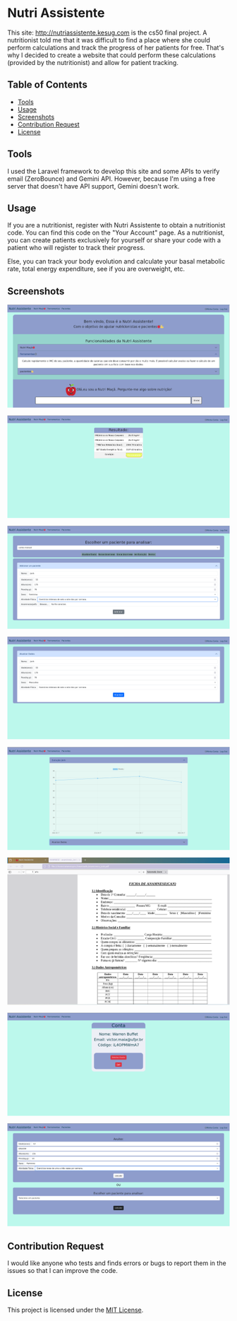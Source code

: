 # Nutri Assistente

This site: http://nutriassistente.kesug.com is the cs50 final project.
A nutritionist told me that it was difficult to find a place where she could perform calculations and track the progress of her patients for free. That's why I decided to create a website that could perform these calculations (provided by the nutritionist) and allow for patient tracking.

## Table of Contents

-   [Tools](#tools)
-   [Usage](#usage)
-   [Screenshots](#screenshots)
-   [Contribution Request](#contributionrequest)
-   [License](#license)

## Tools

I used the Laravel framework to develop this site and some APIs to verify email (ZeroBounce) and Gemini API. However, because I'm using a free server that doesn't have API support, Gemini doesn't work.

## Usage

If you are a nutritionist, register with Nutri Assistente to obtain a nutritionist code. You can find this code on the "Your Account" page. As a nutritionist, you can create patients exclusively for yourself or share your code with a patient who will register to track their progress.

Else, you can track your body evolution and calculate your basal metabolic rate, total energy expenditure, see if you are overweight, etc.

## Screenshots

![Homepage Screenshot](images/im1.png)

![Result Screenshot](images/im2.png)

![Patients Screenshot](images/im4.png)

![Update Screenshot](images/im5.png)

![Evolution Screenshot](images/im6.png)

![Anamnesia Screenshot](images/im7.png)

![Account Screenshot](images/im8.png)

![standalone Screenshot](images/im9.png)

## Contribution Request

I would like anyone who tests and finds errors or bugs to report them in the issues so that I can improve the code.

## License

This project is licensed under the [MIT License](LICENSE.md).
